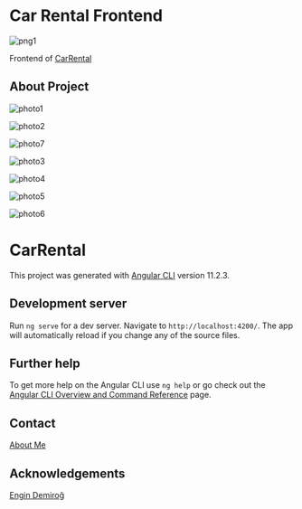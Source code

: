 
# Car Rental Frontend

![png1](https://user-images.githubusercontent.com/77414874/113522391-cb225000-95a8-11eb-9a8f-08d26862165f.png)

Frontend of [CarRental](https://github.com/denizbilgin/CarRental)

## About Project

![photo1](https://user-images.githubusercontent.com/77414874/113522001-12f3a800-95a6-11eb-8030-e3910400e68e.png)


![photo2](https://user-images.githubusercontent.com/77414874/113522038-3e769280-95a6-11eb-8eb2-9f93de5dcf05.png)


![photo7](https://user-images.githubusercontent.com/77414874/113522172-2a7f6080-95a7-11eb-9278-a7475a85f688.png)


![photo3](https://user-images.githubusercontent.com/77414874/113522042-4afaeb00-95a6-11eb-9c8e-a37f229412a2.png)


![photo4](https://user-images.githubusercontent.com/77414874/113522044-50f0cc00-95a6-11eb-86f3-f163e59d9e59.png)


![photo5](https://user-images.githubusercontent.com/77414874/113522046-577f4380-95a6-11eb-9e4e-24834424bd11.png)


![photo6](https://user-images.githubusercontent.com/77414874/113522075-7b428980-95a6-11eb-9a42-73e8b3fac48b.png)


# CarRental

This project was generated with [Angular CLI](https://github.com/angular/angular-cli) version 11.2.3.

## Development server

Run `ng serve` for a dev server. Navigate to `http://localhost:4200/`. The app will automatically reload if you change any of the source files.

## Further help

To get more help on the Angular CLI use `ng help` or go check out the [Angular CLI Overview and Command Reference](https://angular.io/cli) page.

## Contact

[About Me](https://github.com/denizbilgin)

## Acknowledgements

[Engin Demiroğ](https://github.com/engindemirog)
